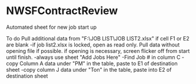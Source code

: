 # NWSFContractReview
Automated sheet for new job start up

To do
Pull additional data from "F:\JOB LIST\JOB LIST2.xlsx" if cell F1 or E2 are blank
  -if job list2.xlsx is locked, open as read only. Pull data without opening file if possible. if opening is         necessary, screen flicker off from start until finish.
  -always use sheet "Add Jobs Here"
  -Find Job # in column C
  -copy Column A data under "PM" in the table, paste to E1 of destination sheet
  -copy column J data under "Ton" in the table, paste into E2 of destination sheet
